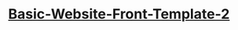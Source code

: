 # [Basic-Website-Front-Template-2](https://meetgovindbajaj.github.io/Basic-Website-Front-Template-2/)
